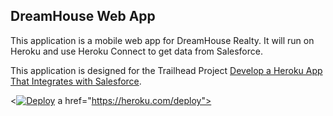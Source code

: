 DreamHouse Web App
------------------

This application is a mobile web app for DreamHouse Realty. It will run on Heroku and use Heroku Connect to get data from Salesforce.

This application is designed for the Trailhead Project [Develop a Heroku App That Integrates with Salesforce](https://trailhead.salesforce.com/content/learn/projects/develop-heroku-applications).

<<a href="https://heroku.com/deploy"><img src="https://www.herokucdn.com/deploy/button.svg" alt="Deploy"></a>
a href="https://heroku.com/deploy">
</a>
